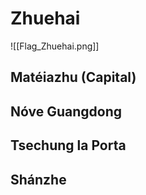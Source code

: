 # Zhuehai
![[Flag_Zhuehai.png]]
## Matéiazhu (Capital)

## Nóve Guangdong

## Tsechung la Porta

## Shánzhe
